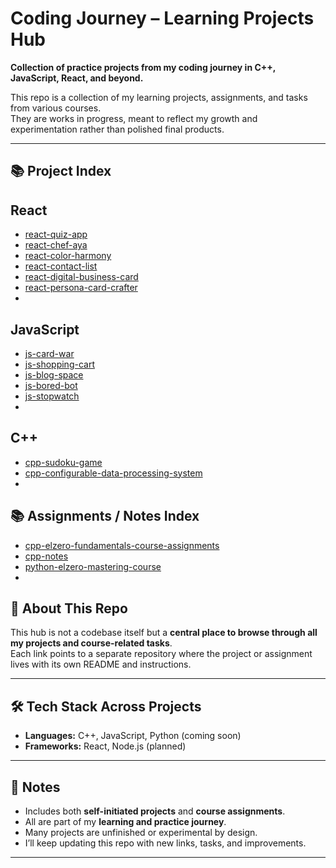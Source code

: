 # Coding Journey – Learning Projects Hub

**Collection of practice projects from my coding journey in C++, JavaScript, React, and beyond.**

This repo is a collection of my learning projects, assignments, and tasks from various courses.  
They are works in progress, meant to reflect my growth and experimentation rather than polished final products.

---

## 📚 Project Index

## React
- [react-quiz-app](https://github.com/ahz777/react-quiz-app)
- [react-chef-aya](https://github.com/ahz777/react-chef-aya)
- [react-color-harmony](https://github.com/ahz777/react-color-harmony)
- [react-contact-list](https://github.com/ahz777/react-contact-list)
- [react-digital-business-card](https://github.com/ahz777/react-digital-business-card)
- [react-persona-card-crafter](https://github.com/ahz777/react-persona-card-crafter)
- []()

## JavaScript
- [js-card-war](https://github.com/ahz777/js-card-war)
- [js-shopping-cart](https://github.com/ahz777/js-shopping-cart)
- [js-blog-space](https://github.com/ahz777/js-blog-space)
- [js-bored-bot](https://github.com/ahz777/js-bored-bot)
- [js-stopwatch](https://github.com/ahz777/js-stopwatch)
- []()

## C++
- [cpp-sudoku-game](https://github.com/ahz777/cpp-sudoku-game)
- [cpp-configurable-data-processing-system](https://github.com/ahz777/cpp-configurable-data-processing-system)
- []()
 

## 📚 Assignments / Notes Index
- [cpp-elzero-fundamentals-course-assignments](https://github.com/ahz777/cpp-elzero-fundamentals-course-assignments)
- [cpp-notes](https://github.com/ahz777/cpp-notes)
- [python-elzero-mastering-course](https://github.com/ahz777/python-elzero-mastering-course)
- []()

## 🚀 About This Repo
This hub is not a codebase itself but a **central place to browse through all my projects and course-related tasks**.  
Each link points to a separate repository where the project or assignment lives with its own README and instructions.

---

## 🛠️ Tech Stack Across Projects
- **Languages:** C++, JavaScript, Python (coming soon)  
- **Frameworks:** React, Node.js (planned)  

---

## 🌱 Notes
- Includes both **self-initiated projects** and **course assignments**.  
- All are part of my **learning and practice journey**.  
- Many projects are unfinished or experimental by design.  
- I’ll keep updating this repo with new links, tasks, and improvements.  

---
